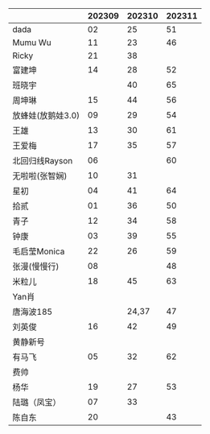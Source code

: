 |                   | 202309 | 202310 | 202311 |
| ----------------- | ------ | ------ | ------ |
| dada              |   02     |   25     | 51 |
| Mumu Wu           |   11     |    23    | 46 |
| Ricky       |    21    |    38    |        |
| 富建坤         |   14     |   28     | 52 |
| 班晓宇            |        |    40    | 65 |
| 周坤琳            |   15     |   44     | 56 |
| 放蜂娃(放鹅娃3.0) |   09     |    29    | 54 |
| 王雄              |   13     |    30    | 61 |
| 王爱梅            |   17     |   35     | 57 |
| 北回归线Rayson |    06    |        | 60 |
| 无啦啦(张智娴)     |   10     |    31    |        |
| 星初          |   04    |    41    | 64 |
| 拾贰              |    01    |   36     | 50 |
| 青子              |   12    |    34    | 58 |
| 钟康              |  03      |   39     | 55 |
| 毛启莹Monica      |    22    |   26     | 59 |
| 张漫(慢慢行)            |   08     |        | 48 |
| 米粒儿            |    18    |    45    | 63 |
| Yan肖        |        |        |        |
| 唐海波185      |        |    24,37    | 47 |
| 刘英俊            | 16 |   42     | 49 |
| 黄静新号 |  |  |  |
| 有马飞 | 05 | 32 | 62 |
| 费帅 |  |  |  |
| 杨华 | 19 | 27 | 53 |
| 陆璐（凤宝） | 07 | 33 |  |
| 陈自东 | 20 |  | 43 |